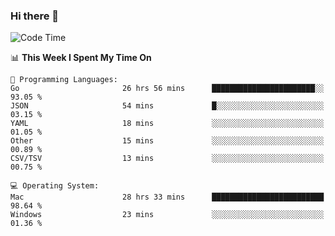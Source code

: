 ### Hi there 👋

<!--
**CrazyCollin/crazycollin** is a ✨ _special_ ✨ repository because its `README.md` (this file) appears on your GitHub profile.

Here are some ideas to get you started:

- 🔭 I’m currently working on ...
- 🌱 I’m currently learning ...
- 👯 I’m looking to collaborate on ...
- 🤔 I’m looking for help with ...
- 💬 Ask me about ...
- 📫 How to reach me: ...
- 😄 Pronouns: ...
- ⚡ Fun fact: ...
-->

<!--START_SECTION:waka-->
![Code Time](http://img.shields.io/badge/Code%20Time-3%2C377%20hrs%2043%20mins-blue)

📊 **This Week I Spent My Time On** 

```text
💬 Programming Languages: 
Go                       26 hrs 56 mins      ███████████████████████░░   93.05 % 
JSON                     54 mins             █░░░░░░░░░░░░░░░░░░░░░░░░   03.15 % 
YAML                     18 mins             ░░░░░░░░░░░░░░░░░░░░░░░░░   01.05 % 
Other                    15 mins             ░░░░░░░░░░░░░░░░░░░░░░░░░   00.89 % 
CSV/TSV                  13 mins             ░░░░░░░░░░░░░░░░░░░░░░░░░   00.75 % 

💻 Operating System: 
Mac                      28 hrs 33 mins      █████████████████████████   98.64 % 
Windows                  23 mins             ░░░░░░░░░░░░░░░░░░░░░░░░░   01.36 % 
```


<!--END_SECTION:waka-->
